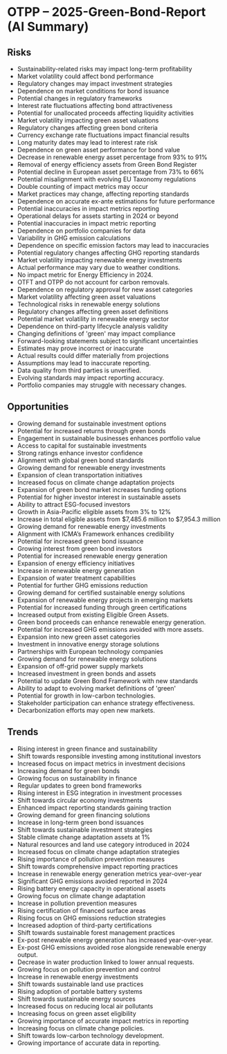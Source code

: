# OTPP – 2025-Green-Bond-Report (AI Summary)

## Risks
- Sustainability-related risks may impact long-term profitability
- Market volatility could affect bond performance
- Regulatory changes may impact investment strategies
- Dependence on market conditions for bond issuance
- Potential changes in regulatory frameworks
- Interest rate fluctuations affecting bond attractiveness
- Potential for unallocated proceeds affecting liquidity activities
- Market volatility impacting green asset valuations
- Regulatory changes affecting green bond criteria
- Currency exchange rate fluctuations impact financial results
- Long maturity dates may lead to interest rate risk
- Dependence on green asset performance for bond value
- Decrease in renewable energy asset percentage from 93% to 91%
- Removal of energy efficiency assets from Green Bond Register
- Potential decline in European asset percentage from 73% to 66%
- Potential misalignment with evolving EU Taxonomy regulations
- Double counting of impact metrics may occur
- Market practices may change, affecting reporting standards
- Dependence on accurate ex-ante estimations for future performance
- Potential inaccuracies in impact metrics reporting
- Operational delays for assets starting in 2024 or beyond
- Potential inaccuracies in impact metric reporting
- Dependence on portfolio companies for data
- Variability in GHG emission calculations
- Dependence on specific emission factors may lead to inaccuracies
- Potential regulatory changes affecting GHG reporting standards
- Market volatility impacting renewable energy investments
- Actual performance may vary due to weather conditions.
- No impact metric for Energy Efficiency in 2024.
- OTFT and OTPP do not account for carbon removals.
- Dependence on regulatory approval for new asset categories
- Market volatility affecting green asset valuations
- Technological risks in renewable energy solutions
- Regulatory changes affecting green asset definitions
- Potential market volatility in renewable energy sector
- Dependence on third-party lifecycle analysis validity
- Changing definitions of 'green' may impact compliance
- Forward-looking statements subject to significant uncertainties
- Estimates may prove incorrect or inaccurate
- Actual results could differ materially from projections
- Assumptions may lead to inaccurate reporting.
- Data quality from third parties is unverified.
- Evolving standards may impact reporting accuracy.
- Portfolio companies may struggle with necessary changes.

## Opportunities
- Growing demand for sustainable investment options
- Potential for increased returns through green bonds
- Engagement in sustainable businesses enhances portfolio value
- Access to capital for sustainable investments
- Strong ratings enhance investor confidence
- Alignment with global green bond standards
- Growing demand for renewable energy investments
- Expansion of clean transportation initiatives
- Increased focus on climate change adaptation projects
- Expansion of green bond market increases funding options
- Potential for higher investor interest in sustainable assets
- Ability to attract ESG-focused investors
- Growth in Asia-Pacific eligible assets from 3% to 12%
- Increase in total eligible assets from $7,485.6 million to $7,954.3 million
- Growing demand for renewable energy investments
- Alignment with ICMA’s Framework enhances credibility
- Potential for increased green bond issuance
- Growing interest from green bond investors
- Potential for increased renewable energy generation
- Expansion of energy efficiency initiatives
- Increase in renewable energy generation
- Expansion of water treatment capabilities
- Potential for further GHG emissions reduction
- Growing demand for certified sustainable energy solutions
- Expansion of renewable energy projects in emerging markets
- Potential for increased funding through green certifications
- Increased output from existing Eligible Green Assets.
- Green bond proceeds can enhance renewable energy generation.
- Potential for increased GHG emissions avoided with more assets.
- Expansion into new green asset categories
- Investment in innovative energy storage solutions
- Partnerships with European technology companies
- Growing demand for renewable energy solutions
- Expansion of off-grid power supply markets
- Increased investment in green bonds and assets
- Potential to update Green Bond Framework with new standards
- Ability to adapt to evolving market definitions of 'green'
- Potential for growth in low-carbon technologies.
- Stakeholder participation can enhance strategy effectiveness.
- Decarbonization efforts may open new markets.

## Trends
- Rising interest in green finance and sustainability
- Shift towards responsible investing among institutional investors
- Increased focus on impact metrics in investment decisions
- Increasing demand for green bonds
- Growing focus on sustainability in finance
- Regular updates to green bond frameworks
- Rising interest in ESG integration in investment processes
- Shift towards circular economy investments
- Enhanced impact reporting standards gaining traction
- Growing demand for green financing solutions
- Increase in long-term green bond issuances
- Shift towards sustainable investment strategies
- Stable climate change adaptation assets at 1%
- Natural resources and land use category introduced in 2024
- Increased focus on climate change adaptation strategies
- Rising importance of pollution prevention measures
- Shift towards comprehensive impact reporting practices
- Increase in renewable energy generation metrics year-over-year
- Significant GHG emissions avoided reported in 2024
- Rising battery energy capacity in operational assets
- Growing focus on climate change adaptation
- Increase in pollution prevention measures
- Rising certification of financed surface areas
- Rising focus on GHG emissions reduction strategies
- Increased adoption of third-party certifications
- Shift towards sustainable forest management practices
- Ex-post renewable energy generation has increased year-over-year.
- Ex-post GHG emissions avoided rose alongside renewable energy output.
- Decrease in water production linked to lower annual requests.
- Growing focus on pollution prevention and control
- Increase in renewable energy investments
- Shift towards sustainable land use practices
- Rising adoption of portable battery systems
- Shift towards sustainable energy sources
- Increased focus on reducing local air pollutants
- Increasing focus on green asset eligibility
- Growing importance of accurate impact metrics in reporting
- Increasing focus on climate change policies.
- Shift towards low-carbon technology development.
- Growing importance of accurate data in reporting.
